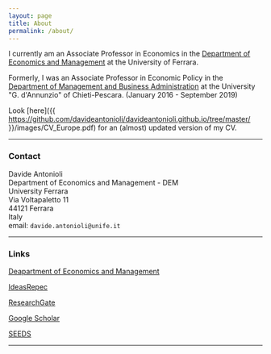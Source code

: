 ```yaml
---
layout: page
title: About
permalink: /about/
---
```


I currently am an Associate Professor in Economics in the [Department of Economics and Management](http://eco.unife.it/it) at the University of Ferrara.

Formerly, I was an Associate Professor in Economic Policy in the [Department of Management and Business Administration](http://www.dea.unich.it/) at the University "G. d'Annunzio" of Chieti-Pescara. (January 2016 - September 2019)

Look [here]({{ https://github.com/davideantonioli/davideantonioli.github.io/tree/master/ }}/images/CV_Europe.pdf) for an (almost) updated version of my CV.


-----

### Contact

Davide Antonioli<br>
Department of Economics and Management - DEM<br>
University Ferrara<br>
Via Voltapaletto 11<br>
44121 Ferrara<br>
Italy<br>
email: `davide.antonioli@unife.it`<br>

-----

### Links

[Deapartment of Economics and Management](http://eco.unife.it/it)

[IdeasRepec](http://ideas.repec.org/f/pan296.html)

[ResearchGate](https://www.researchgate.net/profile/Davide_Antonioli)

[Google Scholar](http://scholar.google.it/citations?user=j0YsPxMAAAAJ&hl=it)

[SEEDS](http://www.sustainability-seeds.org/)

-----

